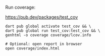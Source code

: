 Run coverage:

https://pub.dev/packages/test_cov

```
dart pub global activate test_cov && \
dart pub global run test_cov:test_cov && \
genhtml -o coverage coverage/lcov.info

# Optional: open report in browser
open coverage/index.html
```
